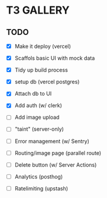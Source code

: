 # T3 GALLERY

## TODO

- [x] Make it deploy (vercel)
- [x] Scaffols basic UI with mock data
- [x] Tidy up build process
- [X] setup db (vercel postgres)
- [x] Attach db to UI
- [x] Add auth (w/ clerk)
- [ ] Add image upload
- [ ] "taint" (server-only)
- [ ] Error management (w/ Sentry)
- [ ] Routing/image page (parallel route)
- [ ] Delete button (w/ Server Actions)
- [ ] Analytics (posthog)
- [ ] Ratelimiting (upstash)

